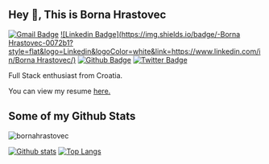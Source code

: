 ## Hey 👋, This is Borna Hrastovec
[![Gmail Badge](https://img.shields.io/badge/-bornahrastovec@outlook.com-c14438?style=flat&logo=Gmail&logoColor=white&link=mailto:bornahrastovec@outlook.com)](mailto:bornahrastovec@outlook.com) 
[![Linkedin Badge](https://img.shields.io/badge/-Borna Hrastovec-0072b1?style=flat&logo=Linkedin&logoColor=white&link=https://www.linkedin.com/in/Borna Hrastovec/)](https://www.linkedin.com/in/borna-hrastovec-b32494176/) [![Github Badge](https://img.shields.io/badge/-bornahrastovec-grey?style=flat&logo=github&logoColor=white&link=https://github.com/bornahrastovec/)](https://www.github.com/bornahrastovec/) [![Twitter Badge](https://img.shields.io/badge/-BornaHrastovec-00acee?style=flat&logo=twitter&logoColor=white&link=https://twitter.com/BornaHrastovec/)](https://www.twitter.com/BornaHrastovec/) <p align='left'>Full Stack enthusiast from Croatia.</p><p align='left'> You can view my resume <a href='https://drive.google.com/file/d/1c1YphXuaI8hSDgGpzHlKug9322OU07FA/view?usp=sharing ' target=_blank><u>here</u>.</a></p>
## Some of my Github Stats
<p align=left> <img src=https://komarev.com/ghpvc/?username=bornahrastovec alt=bornahrastovec /> </p>

[![Github stats](https://github-readme-stats.vercel.app/api?username=bornahrastovec&show_icons=true&include_all_commits=true)](https://github.com/bornahrastovec/github-readme-stats)
[![Top Langs](https://github-readme-stats.vercel.app/api/top-langs/?username=bornahrastovec&layout=compact)](https://github.com/bornahrastovec/github-readme-stats)
